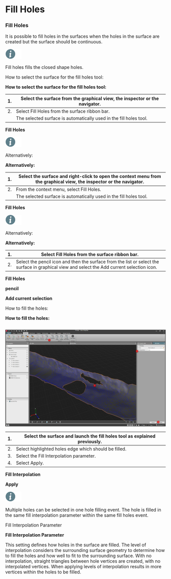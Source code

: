 # Fill Holes

### Fill Holes

It is possible to fill holes in the surfaces when the holes in the surface are created but the surface should be continuous.

![Image](./data/icons/note.gif)

Fill holes fills the closed shape holes.

How to select the surface for the fill holes tool:

**How to select the surface for the fill holes tool:**

| 1. | Select the surface from the graphical view, the inspector or the navigator. |
| --- | --- |
| 2. | Select Fill Holes from the surface ribbon bar. |
|  | The selected surface is automatically used in the fill holes tool. |

**Fill Holes**

![Image](./data/icons/note.gif)

Alternatively:

**Alternatively:**

| 1. | Select the surface and right-click to open the context menu from the graphical view, the inspector or the navigator. |
| --- | --- |
| 2. | From the context menu, select Fill Holes. |
|  | The selected surface is automatically used in the fill holes tool. |

**Fill Holes**

![Image](./data/icons/note.gif)

Alternatively:

**Alternatively:**

| 1. | Select Fill Holes from the surface ribbon bar. |
| --- | --- |
| 2. | Select the pencil icon and then the surface from the list or select the surface in graphical view and select the Add current selection icon. |

**Fill Holes**

**pencil**

**Add current selection**

How to fill the holes:

**How to fill the holes:**

|  |  |
| --- | --- |

![Image](graphics/00841960.jpg)

| 1. | Select the surface and launch the fill holes tool as explained previously. |
| --- | --- |
| 2. | Select highlighted holes edge which should be filled. |
| 3. | Select the Fill Interpolation parameter. |
| 4. | Select Apply. |

**Fill Interpolation**

**Apply**

![Image](./data/icons/note.gif)

Multiple holes can be selected in one hole filling event. The hole is filled in the same fill interpolation parameter within the same fill holes event.

Fill Interpolation Parameter

**Fill Interpolation Parameter**

This setting defines how holes in the surface are filled. The level of interpolation considers the surrounding surface geometry to determine how to fill the holes and how well to fit to the surrounding surface. With no interpolation, straight triangles between hole vertices are created, with no interpolated vertices. When applying levels of interpolation results in more vertices within the holes to be filled.

